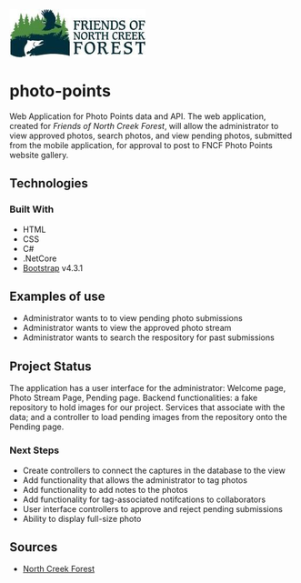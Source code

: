 ![logo](photo_points/wwwroot/images/fncf-rgb-horizontal-logo_1.jpg)

# photo-points
Web Application for Photo Points data and API. 
The web application, created for _Friends of North Creek Forest_, will allow the administrator to view approved photos, search photos, and view pending photos, submitted from the mobile application, for approval to post to FNCF Photo Points website gallery. 


## Technologies 
### Built With

* HTML
* CSS
* C#
* .NetCore
* [Bootstrap](https://getbootstrap.com/) v4.3.1 

## Examples of use
* Administrator wants to to view pending photo submissions
* Administrator wants to view the approved photo stream
* Administrator wants to search the respository for past submissions


## Project Status

The application has a user interface for the administrator: Welcome page, Photo Stream Page, Pending page.
Backend functionalities: a fake repository to hold images for our project. Services that associate with the data; and a controller to load pending images from the repository onto the Pending page. 


### Next Steps
* Create controllers to connect the captures in the database to the view
* Add functionality that allows the administrator to tag photos
* Add functionality to add notes to the photos
* Add functionality for tag-associated notifcations to collaborators
* User interface controllers to approve and reject pending submissions
* Ability to display full-size photo

## Sources
* [North Creek Forest](https://www.friendsnorthcreekforest.org/)



